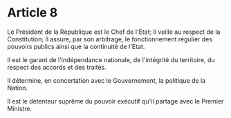 # Article 8

Le Président de la République est le Chef de l'Etat; Il veille au respect de la Constitution; Il	assure,	par	son	arbitrage,	le	fonctionnement	régulier des pouvoirs publics ainsi que la continuité de l'Etat.

Il est	le	garant	de	l'indépendance nationale, de l'intégrité du territoire,	du respect des	accords	et	des	traités.

Il	détermine,	en	concertation avec le	Gouvernement, la politique de la Nation.

Il	est	le	détenteur	suprême	du	pouvoir	exécutif qu'il partage	avec le Premier	Ministre.				